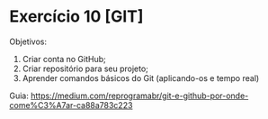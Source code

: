 # Exercício 10 [GIT]

Objetivos:
 1. Criar conta no GitHub;
 2. Criar repositório para seu projeto;
 3. Aprender comandos básicos do Git (aplicando-os e tempo real)

Guia:
  https://medium.com/reprogramabr/git-e-github-por-onde-come%C3%A7ar-ca88a783c223